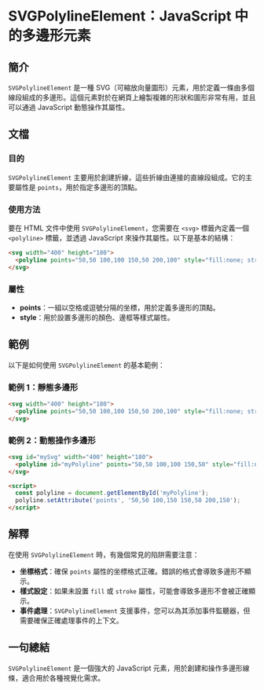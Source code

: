 <!--
Meta Description: # SVGPolylineElement：JavaScript 中的多邊形元素 ## 簡介 `SVGPolylineElement` 是一種 SVG（可縮放向量圖形）元素，用於定義一條由多個線段組成的多邊形。這個元素對於在網頁上繪製複雜的形狀和圖形非常有用，並且可以通過 JavaScript 動態操...
Meta Keywords: 100, svgpolylineelement, svg, points, stroke
-->

# SVGPolylineElement：JavaScript 中的多邊形元素

## 簡介
`SVGPolylineElement` 是一種 SVG（可縮放向量圖形）元素，用於定義一條由多個線段組成的多邊形。這個元素對於在網頁上繪製複雜的形狀和圖形非常有用，並且可以通過 JavaScript 動態操作其屬性。

## 文檔
### 目的
`SVGPolylineElement` 主要用於創建折線，這些折線由連接的直線段組成。它的主要屬性是 `points`，用於指定多邊形的頂點。

### 使用方法
要在 HTML 文件中使用 `SVGPolylineElement`，您需要在 `<svg>` 標籤內定義一個 `<polyline>` 標籤，並透過 JavaScript 來操作其屬性。以下是基本的結構：

```html
<svg width="400" height="180">
  <polyline points="50,50 100,100 150,50 200,100" style="fill:none; stroke:black; stroke-width:2"/>
</svg>
```

### 屬性
- **points**：一組以空格或逗號分隔的坐標，用於定義多邊形的頂點。
- **style**：用於設置多邊形的顏色、邊框等樣式屬性。

## 範例
以下是如何使用 `SVGPolylineElement` 的基本範例：

### 範例 1：靜態多邊形
```html
<svg width="400" height="180">
  <polyline points="50,50 100,100 150,50 200,100" style="fill:none; stroke:red; stroke-width:2"/>
</svg>
```

### 範例 2：動態操作多邊形
```html
<svg id="mySvg" width="400" height="180">
  <polyline id="myPolyline" points="50,50 100,100 150,50" style="fill:none; stroke:blue; stroke-width:2"/>
</svg>

<script>
  const polyline = document.getElementById('myPolyline');
  polyline.setAttribute('points', '50,50 100,150 150,50 200,150');
</script>
```

## 解釋
在使用 `SVGPolylineElement` 時，有幾個常見的陷阱需要注意：
- **坐標格式**：確保 `points` 屬性的坐標格式正確。錯誤的格式會導致多邊形不顯示。
- **樣式設定**：如果未設置 `fill` 或 `stroke` 屬性，可能會導致多邊形不會被正確顯示。
- **事件處理**：`SVGPolylineElement` 支援事件，您可以為其添加事件監聽器，但需要確保正確處理事件的上下文。

## 一句總結
`SVGPolylineElement` 是一個強大的 JavaScript 元素，用於創建和操作多邊形線條，適合用於各種視覺化需求。